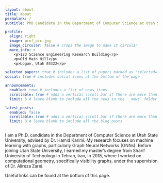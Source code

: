 ```yaml
---
layout: about
title: about
permalink: /
subtitle: PhD Candidate in the Department of Computer Science at Utah State University.

profile:
  align: right
  image: prof_pic.jpg
  image_circular: false # crops the image to make it circular
  more_info: >
    <p>123 Science Engineering Research Building</p>
    <p>Old Main Hill</p>
    <p>Logan, Utah 84322</p>

selected_papers: true # includes a list of papers marked as "selected={true}"
social: true # includes social icons at the bottom of the page

announcements:
  enabled: true # includes a list of news items
  scrollable: true # adds a vertical scroll bar if there are more than 3 news items
  limit: 5 # leave blank to include all the news in the `_news` folder

latest_posts:
  enabled: false
  scrollable: true # adds a vertical scroll bar if there are more than 3 new posts items
  limit: 3 # leave blank to include all the blog posts
---
```

I am a Ph.D. candidate in the Department of Computer Science at Utah State University, advised by Dr. Hamid Karimi. My research focuses on machine learning with graphs, particularly Graph Neural Networks (GNNs). Before joining Utah State University, I earned my master’s degree from Sharif University of Technology in Tehran, Iran, in 2018, where I worked on computational geometry, specifically visibility graphs, under the supervision of Dr. Alireza Zarei.

Useful links can be found at the bottom of this page.
